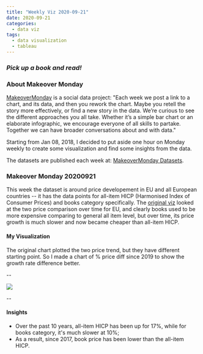 ```yaml
---
title: "Weekly Viz 2020-09-21"
date: 2020-09-21
categories:
  - data viz
tags:
  - data visualization
  - tableau
---
```


### *Pick up a book and read!*


### About Makeover Monday

[MakeoverMonday](http://www.makeovermonday.co.uk/) is a social data project:
"Each week we post a link to a chart, and its data, and then you rework the chart.
Maybe you retell the story more effectively, or find a new story in the data.
We’re curious to see the different approaches you all take. Whether it’s a simple bar chart or an elaborate infographic, we encourage everyone of all skills to partake.
Together we can have broader conversations about and with data."

Starting from Jan 08, 2018, I decided to put aside one hour on Monday weekly to create some visualization and find some insights from the data.

The datasets are published each week at: [MakeoverMonday Datasets](http://www.makeovermonday.co.uk/data/).

### Makeover Monday 20200921

This week the dataset is around price developement in EU and all European countries -- it has the data points for all-item HICP (Harmonised Index of Consumer Prices) and books category specifically. The [original viz](https://ec.europa.eu/eurostat/en/web/products-eurostat-news/-/EDN-20200422-1) looked at the two price comparison over time for EU, and clearly books used to be more expensive comparing to general all item level, but over time, its price growth is much slower and now became cheaper than all-item HICP.  

#### My Visualization

The original chart plotted the two price trend, but they have different starting point. So I made a chart of % price diff since 2019 to show the growth rate difference better.  

--  
<div class='tableauPlaceholder' id='viz1600756366163' style='position: relative'>
<noscript><a href='#'>
  <img alt=' ' src='https:&#47;&#47;public.tableau.com&#47;static&#47;images&#47;Ma&#47;MakeOverMonday2020921EUPriceDevelopmentAllvsBooks&#47;EUPriceDevelopment&#47;1_rss.png' style='border: none' />
</a></noscript>
<object class='tableauViz'  style='display:none;'>
  <param name='host_url' value='https%3A%2F%2Fpublic.tableau.com%2F' />
  <param name='embed_code_version' value='3' />
  <param name='site_root' value='' />
  <param name='name' value='MakeOverMonday2020921EUPriceDevelopmentAllvsBooks&#47;EUPriceDevelopment' />
  <param name='tabs' value='no' />
  <param name='toolbar' value='yes' />
  <param name='static_image' value='https:&#47;&#47;public.tableau.com&#47;static&#47;images&#47;Ma&#47;MakeOverMonday2020921EUPriceDevelopmentAllvsBooks&#47;EUPriceDevelopment&#47;1.png' />
  <param name='animate_transition' value='yes' />
  <param name='display_static_image' value='yes' />
  <param name='display_spinner' value='yes' />
  <param name='display_overlay' value='yes' />
  <param name='display_count' value='yes' />
  <param name='language' value='en' />
</object></div>           
<script type='text/javascript'>       
  var divElement = document.getElementById('viz1600756366163');        
  var vizElement = divElement.getElementsByTagName('object')[0];                
  if ( divElement.offsetWidth > 800 ) { vizElement.style.width='800px';vizElement.style.height='627px';} else if ( divElement.offsetWidth > 500 ) { vizElement.style.width='800px';vizElement.style.height='627px';} else { vizElement.style.width='100%';vizElement.style.height='727px';}      
  var scriptElement = document.createElement('script');                  
  scriptElement.src = 'https://public.tableau.com/javascripts/api/viz_v1.js';      
  vizElement.parentNode.insertBefore(scriptElement, vizElement);             
</script>
  
  
--  

#### Insights
* Over the past 10 years, all-item HICP has been up for 17%, while for books category, it's much slower at 10%;  
* As a result, since 2017, book price has been lower than the all-item HICP.  

